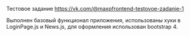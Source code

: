 Тестовое задание https://vk.com/@maxpfrontend-testovoe-zadanie-1

Выполнен базовый функционал приложения, использованы хуки в LoginPage.js и News.js, для оформления использован bootstrap 4.

